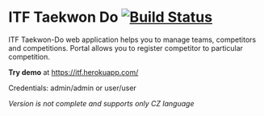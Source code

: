 # ITF Taekwon Do [![Build Status](https://travis-ci.org/valasek/itf-taekwondo.svg?branch=master)](https://travis-ci.org/valasek/itf-taekwondo)
ITF Taekwon-Do web application helps you to manage teams, competitors and competitions.
Portal allows you to register competitor to particular competition.


__Try demo__ at https://itf.herokuapp.com/

Credentials: admin/admin or user/user

_Version is not complete and supports only CZ language_
